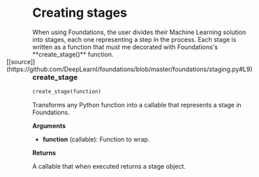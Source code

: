 <h1>Creating stages</h1>
When using Foundations, the user divides their Machine Learning solution into stages, each one representing a step in the process. Each stage is written as a function that must me decorated with Foundations's **create_stage()** function.
<span style="float:right;">[[source]](https://github.com/DeepLearnI/foundations/blob/master/foundations/staging.py#L9)</span>

### create_stage


```python
create_stage(function)
```



Transforms any Python function into a callable that represents a stage in Foundations.

__Arguments__

- __function__ (callable): Function to wrap.

__Returns__

A callable that when executed returns a stage object.

